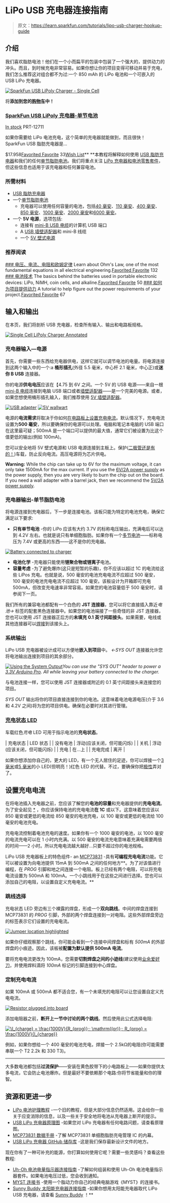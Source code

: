 # LiPo USB 充电器连接指南

> 原文：<https://learn.sparkfun.com/tutorials/lipo-usb-charger-hookup-guide>

## 介绍

我们喜欢脂肪电池！他们在一个小而扁平的包装中包装了一个强大的，提供动力的冲头。而且，到时候充电非常容易。如果你想让你的项目变得可移动并易于充电，我们怎么推荐这对组合都不为过:一个 850 mAh 的 LiPo 电池和一个可嵌入的 USB LiPo 充电器。

[![SparkFun USB LiPoly Charger - Single Cell](img/5fd1028111686bd2821051c245c11150.png)](https://www.sparkfun.com/products/12711) 

将**添加到您的[购物车](https://www.sparkfun.com/cart)中！**

### [SparkFun USB LiPoly 充电器-单节电池](https://www.sparkfun.com/products/12711)

[In stock](https://learn.sparkfun.com/static/bubbles/ "in stock") PRT-12711

如果你需要给 LiPo 电池充电，这个简单的充电器就能做到，而且很快！SparkFun USB 脂肪充电器是…

$17.958[Favorited Favorite](# "Add to favorites") 33[Wish List](# "Add to wish list")** **本教程将解释如何使用 [USB 脂肪充电器](https://www.sparkfun.com/products/12711)和我们的任何[单节脂肪电池](https://www.sparkfun.com/search/results?term=lithium+polymer+3.7V)。我们将重点关注 [LiPo 充电器和电池零售套件](https://www.sparkfun.com/products/12722)，但这些信息也适用于该充电器和任何兼容电池。

### 所需材料

*   [USB 脂肪充电器](https://www.sparkfun.com/products/12711)
*   一个[单节脂肪电池](https://www.sparkfun.com/search/results?term=lithium+polymer+3.7V)
    *   充电器可以使用任何容量的电池，包括[40 毫安](https://www.sparkfun.com/products/11316)、[110 毫安](https://www.sparkfun.com/products/731)、[400 毫安](https://www.sparkfun.com/products/10718)、[850 毫安](https://www.sparkfun.com/products/341)、[1000 毫安](https://www.sparkfun.com/products/339)、[2000 毫安](https://www.sparkfun.com/products/8483)和[6000 毫安](https://www.sparkfun.com/products/8484)。
*   一个 **5V 电源**，选项包括:
    *   连接有 [mini-B USB 电缆](https://www.sparkfun.com/products/11301)的计算机 USB 端口
    *   A [USB 墙壁适配器](https://www.sparkfun.com/products/11456)和 mini-B 线缆
    *   一个 [5V 壁式电源](https://www.sparkfun.com/products/8269)

### 推荐阅读

[](https://learn.sparkfun.com/tutorials/voltage-current-resistance-and-ohms-law) [### 电压、电流、电阻和欧姆定律](https://learn.sparkfun.com/tutorials/voltage-current-resistance-and-ohms-law) Learn about Ohm's Law, one of the most fundamental equations in all electrical engineering.[Favorited Favorite](# "Add to favorites") 132[](https://learn.sparkfun.com/tutorials/battery-technologies) [### 电池技术](https://learn.sparkfun.com/tutorials/battery-technologies) The basics behind the batteries used in portable electronic devices: LiPo, NiMH, coin cells, and alkaline.[Favorited Favorite](# "Add to favorites") 50[](https://learn.sparkfun.com/tutorials/how-to-power-a-project) [### 如何为项目提供动力](https://learn.sparkfun.com/tutorials/how-to-power-a-project) A tutorial to help figure out the power requirements of your project.[Favorited Favorite](# "Add to favorites") 67

## 输入和输出

在本页，我们将剖析 USB 充电器，检查所有输入、输出和电路板规格。

[![Single Cell LiPoly Charger Annotated ](img/6fe0a6b0dca29b2e7096f4dcb7c02906.png)](https://cdn.sparkfun.com/assets/learn_tutorials/2/2/4/charger-annotated.png)

### 充电器输入—电源

首先，你需要一些东西给充电器供电，这样它就可以调节电池的电量。将电源连接到这两个输入中的一个:a **桶形插孔**(外径 5.5 毫米，中心杆 2.1 毫米，中心正)或**迷你 B USB** 连接器。

你的电源**供电电压**应该在【4.75 到 6V 之间。一个 5V 的 USB 电源——来自一根 [mini-B 电缆](https://www.sparkfun.com/products/11301)连接到电脑 USB 端口或者[墙壁适配器](https://www.sparkfun.com/products/11456)——是一个完美的电源。或者，如果您想使用桶形插孔输入，我们推荐使用 [5V 墙壁适配器](https://www.sparkfun.com/products/8269)。

[![USB adapter](img/cd3cd3a391cee335b34c0d4b74a2a63f.png)](https://www.sparkfun.com/products/11456) [![5V wallwart](img/04a3fc71e0630c1456fb38e632afb47e.png)](https://www.sparkfun.com/products/8269)

电源的**电流需求**将取决于你如何[在电路板上设置充电电流](https://learn.sparkfun.com/tutorials/lipo-usb-charger-hookup-guide/setting-the-charge-current)。默认情况下，充电电流设置为**500 毫安**，所以要确保你的电源可以处理。电脑和笔记本电脑的 USB 端口在这里最可疑；500mA 是一个端口可以提供的最大值，通常它们被设置为比这个值更低的输出(例如 100mA)。

您可以安全地将 5V 壁式电源和 USB 电源连接到主板上。保护([二极管还是有的！](https://learn.sparkfun.com/tutorials/diodes))车载，防止反向电流。高压电源将为芯片供电。

**Warning:** While the chip can take up to 6V for the maximum voltage, it can only take 1500mA for the max current. If you use the [6V/2A power supply](https://www.sparkfun.com/products/14158) as the power supply, then you are very likely to burn the chip out on the board. If you need a wall adapter with a barrel jack, then we recommend the [5V/2A power supply](https://www.sparkfun.com/products/12889).

### 充电器输出-单节脂肪电池

将电源连接到充电器后，下一步是连接电池。该板只能为特定的电池充电，确保它满足以下要求:

*   **只有单节电池** -你的 LiPo 应该有大约 3.7V 的标称电压输出，充满电后可以达到 4.2V 左右。也就是说只有单细胞脂肪。如果你有一个[多节电池](https://www.sparkfun.com/products/11855)——标称电压为 7.4V 或更高的东西——这不是你的充电器。

[![Battery connected to charger](img/7e527ba961b4da3cb08b4428241d42a7.png)](https://cdn.sparkfun.com/assets/learn_tutorials/2/2/4/LiPo_USB_Charger_tutorial_pics-01.jpg)

*   **电池化学** -充电器只能使用**锂聚合物或锂离子**电池。
*   **容量考虑** -为了避免爆炸(这只是短暂的乐趣)，你不应该以超过 1C 的电流给这些 LiPos 充电。也就是说，500 毫安的电池充电电流不应超过 500 毫安，100 毫安的电池充电电流不应超过 100 毫安。该板设计为开箱即可充电 500mA，但改变充电速率非常容易。如果您的电池容量低于 500 毫安时，请参阅下一页。

我们所有的兼容电池都配有一个白色的 **JST 连接器**，您可以将它直接插入靠近*电池→* 标签的配套黑色连接器中。如果您的电池端接了一些奇怪的非 JST 连接器，您也可以使用 JST 连接器正后方的**未填充 0.1 英寸间距接头**。如果需要，电线或其他连接器可以[焊接](https://learn.sparkfun.com/tutorials/how-to-solder-through-hole-soldering)到该接头上。

### 系统输出

LiPo USB 充电器被设计成可以方便地**嵌入到项目**中。 *←SYS OUT* 连接器允许您将电池输出连接到项目的其余部分。

[![Using the System Output](img/d659c74f1f631d30955235e1ecda26ce.png)](https://cdn.sparkfun.com/assets/learn_tutorials/2/2/4/LiPo_USB_Charger_tutorial_pics-02.jpg)*You can use the "SYS OUT" header to power a [3.3V Arduino Pro](https://www.sparkfun.com/products/10914). All while leaving your battery connected to the charger.*

与电池连接一样，您可以使用 JST 连接器或附近的 0.1 英寸间距接头来连接您的项目。

*SYS OUT* 输出将你的项目直接连接到你的电池。这意味着电池电源电压(介于 3.6 和 4.2V 之间)将为您的项目供电。确保在必要时对其进行管理。

### [充电状态 LED](https://learn.sparkfun.com/tutorials/lipo-usb-charger-hookup-guide#charge_LED)

车载红色*充电* LED 可用于指示电池的**充电状态**。

| 充电状态 | LED 状态 |
| 没有电池 | 浮动(应该关闭，但可能闪烁) |
| 关机 | 浮动(应该关闭，但可能闪烁) |
| 充电 | 在…上 |
| 充电完成 | 离开 |

如果你想添加你自己的，更大的 LED，有一个无人居住的足迹，你可以焊接一个[3 毫米](https://www.sparkfun.com/categories/171)或[5 毫米](https://www.sparkfun.com/categories/172)的小 LED(但明亮！)红色 LED 的代替。不过，要确保你把[极性](https://learn.sparkfun.com/tutorials/polarity)弄对了。

## 设置充电电流

在将电池插入充电器之前，您应该了解您的**电池的容量**和充电器提供的**充电电流**。为了安全起见 [*](#protection) ，你应该保持电池的充电电流**在 1C** 或以下。这意味着您应该以 850 毫安或更低的电流给 850 毫安的电池充电，以 100 毫安或更低的电流给 100 毫安的电池充电。

充电电流控制着电池充电的速度。如果你有一个 1000 毫安的电池，以 1000 毫安的电流充电可以在 1 小时内充满。以 500 毫安的电流充电意味着充满电需要两倍的时间——2 小时。所以充电电流越大越好...只要不超过你的电池规格。

LiPo USB 充电器板上的特色组件- an [MCP73831](http://cdn.sparkfun.com/datasheets/Components/General%20IC/33244_SPCN.pdf) -具有**可编程充电电流**功能。它可以被设置为向电池提供 15mA 到 500mA 之间的任何地方**。为了对该值进行编程，在 *PROG* 引脚和地之间连接一个电阻。板上已经有两个电阻，可以将充电电流设置为 500mA 和 100mA。一个小跳线用于在这些之间进行选择。您也可以添加自己的电阻，以设置自定义充电电流。**

### 跳线选择

充电状态 LED 旁边有三个裸露的焊盘，形成一个**双向跳线**。中间的焊盘连接到 MCP73831 的 *PROG* 引脚，外部的两个焊盘连接到一对电阻。这些外部焊盘旁边的标签表示它们设置的充电电流。

[![Jumper location highlighted](img/70d3fee2719e1b78c6f5980bea041e41.png)](https://cdn.sparkfun.com/assets/learn_tutorials/2/2/4/jumper-location.png)

如果你仔细观察那个跳线，你可能会看到一个连接中间焊盘和标有 *500mA* 的外部焊盘的小痕迹。因此，该板被**配置为默认提供 500mA 电流**。

要将充电电流更改为 100mA，您需要**切割焊盘之间的小迹线**(建议使用[业余爱好刀](https://www.sparkfun.com/products/9200)，并使用焊料滴将 *100mA* 标记的引脚连接到中心焊盘。

### 定制充电电流

如果 100mA 或 500mA 都不适合您，有一个未填充的电阻可以让您设置自定义充电电流。

[![Resistor plugged into board](img/4f1b0355eda966200c55b9ec2b2d3445.png)](https://cdn.sparkfun.com/assets/learn_tutorials/2/2/4/resistor-charge-current.png)

添加电阻器之前，**断开上一节中讨论的两个跳线**。然后使用此公式选择电阻:

[![\I_{charge} = \frac{1000V}{R_{prog}}\;\; \mathrm{(or)}\;\; R_{prog} = \frac{1000V}{I_{charge}}](img/682aad4c91997ce38bba07d8652a9b47.png)](https://cdn.sparkfun.com/assets/learn_tutorials/2/2/4/equation-charge-current.gif)

例如，如果你想给一个 400 毫安的电池充电，焊接一个 2.5kΩ的电阻(你可能需要串联一个 T2 2.2k 和 330 T3)。

* * *

大多数电池都包括**过流保护**——安装在黄色胶带下的小电路板上——如果你提供太多电流，它会防止电池爆炸。但是最好不要依赖那个电路:你将节省能量和你的理智。

## 资源和更进一步

*   [LiPo 电池护理教程](https://www.sparkfun.com/tutorials/241) -一个旧的教程，但是大部分信息仍然适用。这会给你一些关于应变消除的信息，以及一些关于安全地将电池从充电器上断开的提示。
*   [USB LiPo 充电器原理图](https://cdn.sparkfun.com/datasheets/Prototyping/USB_LiPolyCharger_SingleCell21.pdf) -如果您对 LiPo 充电器有任何电路问题，请查看原理图。
*   [MCP73831 数据手册](http://cdn.sparkfun.com/datasheets/Components/General%20IC/33244_SPCN.pdf) -了解 MCP73831 单细胞脂肪充电管理 IC 的内幕。
*   [USB LiPo 充电器 GitHub 储存库](https://github.com/sparkfun/USB_LiPolyCharger_SingleCell) -这是我们保存最新设计文件的地方。

现在你有了一种可补充的能源，你打算如何使用它呢？需要一些灵感吗？查看这些教程:

*   [Uh-Oh 电池电量指示器连接指南](https://learn.sparkfun.com/tutorials/uh-oh-battery-level-indicator-hookup-guide) -了解如何组装和使用 Uh-Oh 电池电量指示器套件。如果电池电压过低，您会收到通知。
*   [MYST 连接书](https://learn.sparkfun.com/tutorials/myst-linking-book) -使用一个脂动力你自己的经典电脑游戏《MYST》的连接书。
*   [Sunny Buddy 太阳能充电器连接指南](https://learn.sparkfun.com/tutorials/sunny-buddy-solar-charger-hookup-guide) -如果你想用太阳能充电器取代 LiPo USB 充电器，请查看 [Sunny Buddy](https://www.sparkfun.com/products/12084) ！**